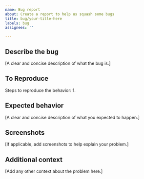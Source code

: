 ```yaml
---
name: Bug report
about: Create a report to help us squash some bugs
title: bug/your-title-here
labels: bug
assignees: ''

---
```


## Describe the bug
[A clear and concise description of what the bug is.]

## To Reproduce
Steps to reproduce the behavior:
1. 

## Expected behavior
[A clear and concise description of what you expected to happen.]

## Screenshots
[If applicable, add screenshots to help explain your problem.]


## Additional context
[Add any other context about the problem here.]
